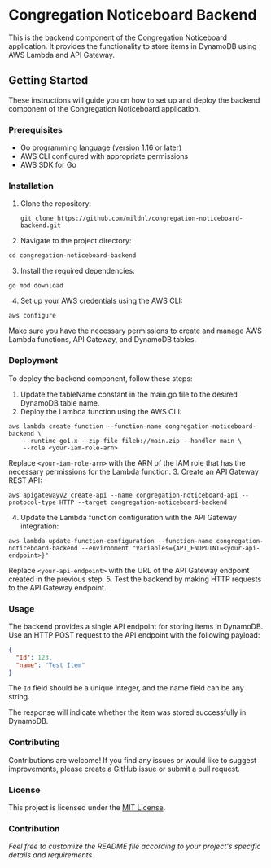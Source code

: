 # Congregation Noticeboard Backend

This is the backend component of the Congregation Noticeboard application. It provides the functionality to store items in DynamoDB using AWS Lambda and API Gateway.

## Getting Started

These instructions will guide you on how to set up and deploy the backend component of the Congregation Noticeboard application.

### Prerequisites

- Go programming language (version 1.16 or later)
- AWS CLI configured with appropriate permissions
- AWS SDK for Go

### Installation

1. Clone the repository:

   ```shell
   git clone https://github.com/mildnl/congregation-noticeboard-backend.git
   ```
2. Navigate to the project directory:
```shell
cd congregation-noticeboard-backend
```
3. Install the required dependencies:
```shell
go mod download
```
4. Set up your AWS credentials using the AWS CLI:
```shell
aws configure
```
Make sure you have the necessary permissions to create and manage AWS Lambda functions, API Gateway, and DynamoDB tables.
### Deployment
To deploy the backend component, follow these steps:

1. Update the tableName constant in the main.go file to the desired DynamoDB table name.
2. Deploy the Lambda function using the AWS CLI:
```shell
aws lambda create-function --function-name congregation-noticeboard-backend \
    --runtime go1.x --zip-file fileb://main.zip --handler main \
    --role <your-iam-role-arn>
```
Replace `<your-iam-role-arn>` with the ARN of the IAM role that has the necessary permissions for the Lambda function.
3. Create an API Gateway REST API:
```shell
aws apigatewayv2 create-api --name congregation-noticeboard-api --protocol-type HTTP --target congregation-noticeboard-backend
```
4. Update the Lambda function configuration with the API Gateway integration:
```shell
aws lambda update-function-configuration --function-name congregation-noticeboard-backend --environment "Variables={API_ENDPOINT=<your-api-endpoint>}"
```
Replace `<your-api-endpoint>` with the URL of the API Gateway endpoint created in the previous step.
5. Test the backend by making HTTP requests to the API Gateway endpoint.
### Usage
The backend provides a single API endpoint for storing items in DynamoDB. Use an HTTP POST request to the API endpoint with the following payload:

```json
{
  "Id": 123,
  "name": "Test Item"
}
```
The `Id` field should be a unique integer, and the name field can be any string.

The response will indicate whether the item was stored successfully in DynamoDB.

### Contributing
Contributions are welcome! If you find any issues or would like to suggest improvements, please create a GitHub issue or submit a pull request.

### License
This project is licensed under the [MIT License](README.md).

### Contribution
_Feel free to customize the README file according to your project's specific details and requirements._